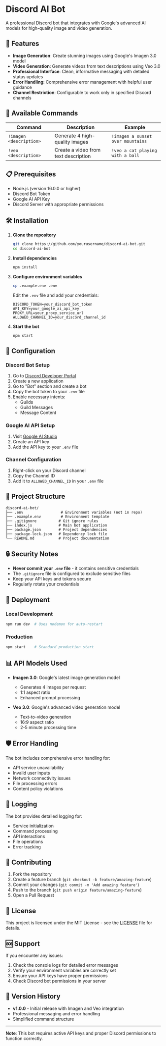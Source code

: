# Discord AI Bot

A professional Discord bot that integrates with Google's advanced AI models for high-quality image and video generation.

## 🚀 Features

- **Image Generation**: Create stunning images using Google's Imagen 3.0 model
- **Video Generation**: Generate videos from text descriptions using Veo 3.0
- **Professional Interface**: Clean, informative messaging with detailed status updates
- **Error Handling**: Comprehensive error management with helpful user guidance
- **Channel Restriction**: Configurable to work only in specified Discord channels

## 🤖 Available Commands

| Command | Description | Example |
|---------|-------------|---------|
| `!imagen <description>` | Generate 4 high-quality images | `!imagen a sunset over mountains` |
| `!veo <description>` | Create a video from text description | `!veo a cat playing with a ball` |

## 📋 Prerequisites

- Node.js (version 16.0.0 or higher)
- Discord Bot Token
- Google AI API Key
- Discord Server with appropriate permissions

## 🛠️ Installation

1. **Clone the repository**
   ```bash
   git clone https://github.com/yourusername/discord-ai-bot.git
   cd discord-ai-bot
   ```

2. **Install dependencies**
   ```bash
   npm install
   ```

3. **Configure environment variables**
   ```bash
   cp .example.env .env
   ```
   
   Edit the `.env` file and add your credentials:
   ```env
   DISCORD_TOKEN=your_discord_bot_token
   API_KEY=your_google_ai_api_key
   PROXY_URL=your_proxy_service_url
   ALLOWED_CHANNEL_ID=your_discord_channel_id
   ```

4. **Start the bot**
   ```bash
   npm start
   ```

## 🔧 Configuration

### Discord Bot Setup

1. Go to [Discord Developer Portal](https://discord.com/developers/applications)
2. Create a new application
3. Go to "Bot" section and create a bot
4. Copy the bot token to your `.env` file
5. Enable necessary intents:
   - Guilds
   - Guild Messages
   - Message Content

### Google AI API Setup

1. Visit [Google AI Studio](https://aistudio.google.com/)
2. Create an API key
3. Add the API key to your `.env` file

### Channel Configuration

1. Right-click on your Discord channel
2. Copy the Channel ID
3. Add it to `ALLOWED_CHANNEL_ID` in your `.env` file

## 📁 Project Structure

```
discord-ai-bot/
├── .env                 # Environment variables (not in repo)
├── .example.env         # Environment template
├── .gitignore          # Git ignore rules
├── index.js            # Main bot application
├── package.json        # Project dependencies
├── package-lock.json   # Dependency lock file
└── README.md           # Project documentation
```

## 🔒 Security Notes

- **Never commit your `.env` file** - it contains sensitive credentials
- The `.gitignore` file is configured to exclude sensitive files
- Keep your API keys and tokens secure
- Regularly rotate your credentials

## 🚀 Deployment

### Local Development
```bash
npm run dev  # Uses nodemon for auto-restart
```

### Production
```bash
npm start    # Standard production start
```

## 📊 API Models Used

- **Imagen 3.0**: Google's latest image generation model
  - Generates 4 images per request
  - 1:1 aspect ratio
  - Enhanced prompt processing

- **Veo 3.0**: Google's advanced video generation model
  - Text-to-video generation
  - 16:9 aspect ratio
  - 2-5 minute processing time

## 🛡️ Error Handling

The bot includes comprehensive error handling for:
- API service unavailability
- Invalid user inputs
- Network connectivity issues
- File processing errors
- Content policy violations

## 📝 Logging

The bot provides detailed logging for:
- Service initialization
- Command processing
- API interactions
- File operations
- Error tracking

## 🤝 Contributing

1. Fork the repository
2. Create a feature branch (`git checkout -b feature/amazing-feature`)
3. Commit your changes (`git commit -m 'Add amazing feature'`)
4. Push to the branch (`git push origin feature/amazing-feature`)
5. Open a Pull Request

## 📄 License

This project is licensed under the MIT License - see the [LICENSE](LICENSE) file for details.

## 🆘 Support

If you encounter any issues:

1. Check the console logs for detailed error messages
2. Verify your environment variables are correctly set
3. Ensure your API keys have proper permissions
4. Check Discord bot permissions in your server

## 🔄 Version History

- **v1.0.0** - Initial release with Imagen and Veo integration
- Professional messaging and error handling
- Simplified command structure

---

**Note**: This bot requires active API keys and proper Discord permissions to function correctly.